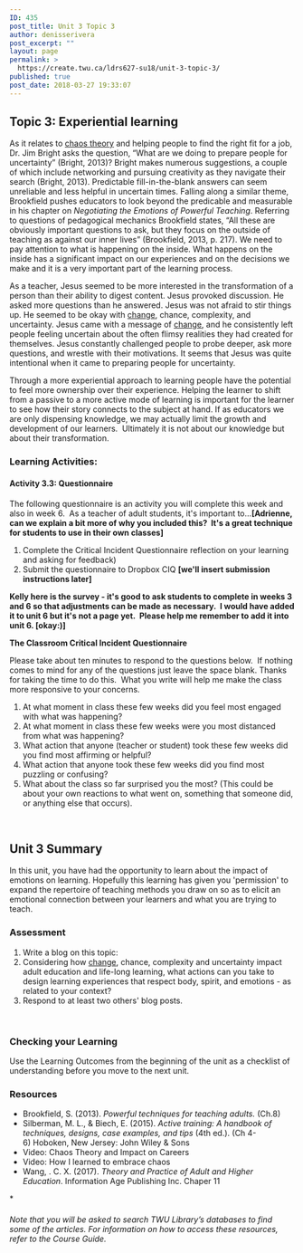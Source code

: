 ```yaml
---
ID: 435
post_title: Unit 3 Topic 3
author: denisserivera
post_excerpt: ""
layout: page
permalink: >
  https://create.twu.ca/ldrs627-su18/unit-3-topic-3/
published: true
post_date: 2018-03-27 19:33:07
---
```

<h2>Topic 3: <strong>Experiential learning</strong></h2>
As it relates to <a href="https://learn.twu.ca/mod/url/view.php?id=36739" rel="nofollow">chaos theory</a> and helping people to find the right fit for a job, Dr. Jim Bright asks the question, “What are we doing to prepare people for uncertainty” (Bright, 2013)? Bright makes numerous suggestions, a couple of which include networking and pursuing creativity as they navigate their search (Bright, 2013). Predictable fill-in-the-blank answers can seem unreliable and less helpful in uncertain times. Falling along a similar theme, Brookfield pushes educators to look beyond the predicable and measurable in his chapter on <em>Negotiating the Emotions of Powerful Teaching</em>. Referring to questions of pedagogical mechanics Brookfield states, “All these are obviously important questions to ask, but they focus on the outside of teaching as against our inner lives” (Brookfield, 2013, p. 217). We need to pay attention to what is happening on the inside. What happens on the inside has a significant impact on our experiences and on the decisions we make and it is a very important part of the learning process.

As a teacher, Jesus seemed to be more interested in the transformation of a person than their ability to digest content. Jesus provoked discussion. He asked more questions than he answered. Jesus was not afraid to stir things up. He seemed to be okay with <a href="https://learn.twu.ca/mod/resource/view.php?id=36737" rel="nofollow">change</a>, chance, complexity, and uncertainty. Jesus came with a message of <a href="https://learn.twu.ca/mod/resource/view.php?id=36737" rel="nofollow">change</a>, and he consistently left people feeling uncertain about the often flimsy realities they had created for themselves. Jesus constantly challenged people to probe deeper, ask more questions, and wrestle with their motivations. It seems that Jesus was quite intentional when it came to preparing people for uncertainty.

Through a more experiential approach to learning people have the potential to feel more ownership over their experience. Helping the learner to shift from a passive to a more active mode of learning is important for the learner to see how their story connects to the subject at hand. If as educators we are only dispensing knowledge, we may actually limit the growth and development of our learners.  Ultimately it is not about our knowledge but about their transformation.
<h3><a id="user-content-learning-activities" class="anchor" href="https://github.com/TWUOnline/LDRS627/blob/master/_pages/unit-3.md#learning-activities"></a>Learning Activities:</h3>
<h4><a id="user-content-activity-33-questionnaire" class="anchor" href="https://github.com/TWUOnline/LDRS627/blob/master/_pages/unit-3.md#activity-33-questionnaire"></a>Activity 3.3: Questionnaire</h4>
The following questionnaire is an activity you will complete this week and also in week 6.  As a teacher of adult students, it's important to...<strong>[Adrienne, can we explain a bit more of why you included this?  It's a great technique for students to use in their own classes]</strong>
<ol>
 	<li>Complete the Critical Incident Questionnaire reflection on your learning and asking for feedback)</li>
 	<li>Submit the questionnaire to Dropbox CIQ <strong>[we'll insert submission instructions later]</strong></li>
</ol>
<strong>Kelly here is the survey - it's good to ask students to complete in weeks 3 and 6 so that adjustments can be made as necessary.  I would have added it to unit 6 but it's not a page yet.  Please help me remember to add it into unit 6. [okay:)]</strong>

<strong>The Classroom Critical Incident Questionnaire</strong>

Please take about ten minutes to respond to the questions below.  If nothing comes to mind for any of the questions just leave the space blank. Thanks for taking the time to do this.  What you write will help me make the class more responsive to your concerns.
<ol>
 	<li>At what moment in class these few weeks did you feel most engaged with what was happening?</li>
 	<li>At what moment in class these few weeks were you most distanced from what was happening?</li>
 	<li>What action that anyone (teacher or student) took these few weeks did you find most affirming or helpful?</li>
 	<li>What action that anyone took these few weeks did you find most puzzling or confusing?</li>
 	<li>What about the class so far surprised you the most? (This could be about your own reactions to what went on, something that someone did, or anything else that occurs).</li>
</ol>
&nbsp;
<h2><a id="user-content-unit-3-summary" class="anchor" href="https://github.com/TWUOnline/LDRS627/blob/master/_pages/unit-3.md#unit-3-summary"></a>Unit 3 Summary</h2>
In this unit, you have had the opportunity to learn about the impact of emotions on learning. Hopefully this learning has given you 'permission' to expand the repertoire of teaching methods you draw on so as to elicit an emotional connection between your learners and what you are trying to teach.
<h3><a id="user-content-assessment" class="anchor" href="https://github.com/TWUOnline/LDRS627/blob/master/_pages/unit-3.md#assessment"></a>Assessment</h3>
<ol>
 	<li>Write a blog on this topic:</li>
 	<li>Considering how <a href="https://learn.twu.ca/mod/resource/view.php?id=36737" rel="nofollow">change</a>, chance, complexity and uncertainty impact adult education and life-long learning, what actions can you take to design learning experiences that respect body, spirit, and emotions - as related to your context?</li>
 	<li>Respond to at least two others' blog posts.</li>
</ol>
&nbsp;
<h3><a id="user-content-checking-your-learning" class="anchor" href="https://github.com/TWUOnline/LDRS627/blob/master/_pages/unit-3.md#checking-your-learning"></a>Checking your Learning</h3>
Use the Learning Outcomes from the beginning of the unit as a checklist of understanding before you move to the next unit.
<h3><a id="user-content-resources" class="anchor" href="https://github.com/TWUOnline/LDRS627/blob/master/_pages/unit-3.md#resources"></a>Resources</h3>
<ul>
 	<li>Brookfield, S. (2013).<em> Powerful techniques for teaching adults.</em> (Ch.8)</li>
 	<li>Silberman, M. L., &amp; Biech, E. (2015). <em>Active training: A handbook of techniques, designs, case examples, and tips</em> (4th ed.). (Ch 4-6) Hoboken, New Jersey: John Wiley &amp; Sons</li>
 	<li>Video: Chaos Theory and Impact on Careers</li>
 	<li>Video: How I learned to embrace chaos</li>
 	<li>Wang, . C. X. (2017). <em>Theory and Practice of Adult and Higher Education</em>. Information Age Publishing Inc. Chaper 11</li>
</ul>
*
<h6><a id="user-content-note-that-you-will-be-asked-to-search-twu-librarys-databases-to-find-some-of-the-articles-for-information-on-how-to-access-these-resources-refer-to-the-course-guide" class="anchor" href="https://github.com/TWUOnline/LDRS627/blob/master/_pages/unit-3.md#note-that-you-will-be-asked-to-search-twu-librarys-databases-to-find-some-of-the-articles-for-information-on-how-to-access-these-resources-refer-to-the-course-guide"></a>Note that you will be asked to search TWU Library’s databases to find some of the articles. For information on how to access these resources, refer to the Course Guide.</h6>